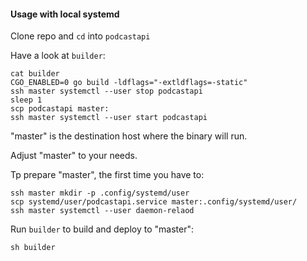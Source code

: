 #### Usage with local systemd

Clone repo and `cd` into `podcastapi`

Have a look at `builder`:

```
cat builder
CGO_ENABLED=0 go build -ldflags="-extldflags=-static"
ssh master systemctl --user stop podcastapi
sleep 1
scp podcastapi master:
ssh master systemctl --user start podcastapi
```
"master" is the destination host where the binary will run.

Adjust "master" to your needs.

Tp prepare "master", the first time you have to:

```
ssh master mkdir -p .config/systemd/user
scp systemd/user/podcastapi.service master:.config/systemd/user/
ssh master systemctl --user daemon-relaod
```

Run `builder` to build and deploy to "master":

```
sh builder
```
